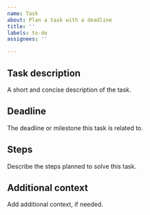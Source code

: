 ```yaml
---
name: Task
about: Plan a task with a deadline
title: ''
labels: to-do
assignees: ''

---
```


## Task description
A short and concise description of the task.

## Deadline
The deadline or milestone this task is related to.

## Steps
Describe the steps planned to solve this task.

## Additional context
Add additional context, if needed.

